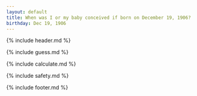 ```yaml
---
layout: default
title: When was I or my baby conceived if born on December 19, 1906?
birthday: Dec 19, 1906
---
```


{% include header.md %}

{% include guess.md %}

{% include calculate.md %}

{% include safety.md %}

{% include footer.md %}




